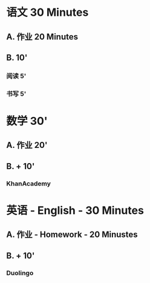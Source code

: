 # 语文 30 Minutes
## A. 作业 20 Minutes
## B. 10'
### 阅读 5'
### 书写 5'

# 数学 30'
## A. 作业 20'
## B. + 10'
### KhanAcademy

# 英语 - English - 30 Minutes
## A. 作业 - Homework - 20 Minustes
## B. + 10'
### Duolingo

